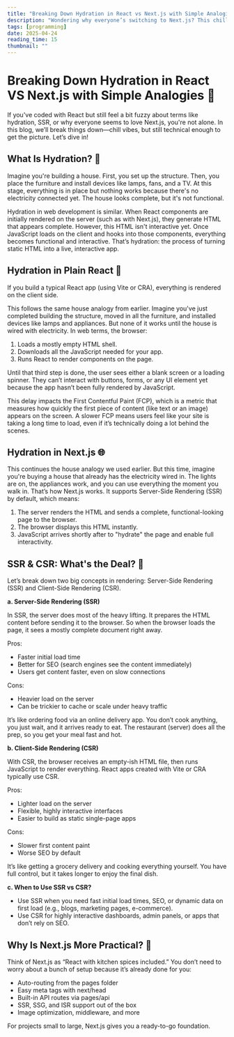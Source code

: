 ```yaml
---
title: "Breaking Down Hydration in React vs Next.js with Simple Analogies"
description: "Wondering why everyone’s switching to Next.js? This chill guide breaks down hydration, SSR, and more with noodles, analogies, and a side of tech clarity."
tags: [programming]
date: 2025-04-24
reading_time: 15
thumbnail: ""
---
```


# Breaking Down Hydration in React VS Next.js with Simple Analogies 🚀

If you've coded with React but still feel a bit fuzzy about terms like hydration, SSR, or why everyone seems to love Next.js, you're not alone. In this blog, we’ll break things down—chill vibes, but still technical enough to get the picture. Let’s dive in!

## What Is Hydration? 🤔

Imagine you're building a house. First, you set up the structure. Then, you place the furniture and install devices like lamps, fans, and a TV. At this stage, everything is in place but nothing works because there's no electricity connected yet. The house looks complete, but it's not functional.

Hydration in web development is similar. When React components are initially rendered on the server (such as with Next.js), they generate HTML that appears complete. However, this HTML isn't interactive yet. Once JavaScript loads on the client and hooks into those components, everything becomes functional and interactive. That’s hydration: the process of turning static HTML into a live, interactive app.

## Hydration in Plain React 🥂

If you build a typical React app (using Vite or CRA), everything is rendered on the client side.

This follows the same house analogy from earlier. Imagine you've just completed building the structure, moved in all the furniture, and installed devices like lamps and appliances. But none of it works until the house is wired with electricity. In web terms, the browser:

1. Loads a mostly empty HTML shell.
2. Downloads all the JavaScript needed for your app.
3. Runs React to render components on the page.

Until that third step is done, the user sees either a blank screen or a loading spinner. They can’t interact with buttons, forms, or any UI element yet because the app hasn’t been fully rendered by JavaScript.

This delay impacts the First Contentful Paint (FCP), which is a metric that measures how quickly the first piece of content (like text or an image) appears on the screen. A slower FCP means users feel like your site is taking a long time to load, even if it’s technically doing a lot behind the scenes.

## Hydration in Next.js 🌐

This continues the house analogy we used earlier. But this time, imagine you're buying a house that already has the electricity wired in. The lights are on, the appliances work, and you can use everything the moment you walk in. That’s how Next.js works. It supports Server-Side Rendering (SSR) by default, which means:

1. The server renders the HTML and sends a complete, functional-looking page to the browser.
2. The browser displays this HTML instantly.
3. JavaScript arrives shortly after to "hydrate" the page and enable full interactivity.

## SSR & CSR: What's the Deal? 🧐

Let’s break down two big concepts in rendering: Server-Side Rendering (SSR) and Client-Side Rendering (CSR).

**a. Server-Side Rendering (SSR)**

In SSR, the server does most of the heavy lifting. It prepares the HTML content before sending it to the browser. So when the browser loads the page, it sees a mostly complete document right away.

Pros:

- Faster initial load time
- Better for SEO (search engines see the content immediately)
- Users get content faster, even on slow connections

Cons:

- Heavier load on the server
- Can be trickier to cache or scale under heavy traffic

It’s like ordering food via an online delivery app. You don’t cook anything, you just wait, and it arrives ready to eat. The restaurant (server) does all the prep, so you get your meal fast and hot.

**b. Client-Side Rendering (CSR)**

With CSR, the browser receives an empty-ish HTML file, then runs JavaScript to render everything. React apps created with Vite or CRA typically use CSR.

Pros:

- Lighter load on the server
- Flexible, highly interactive interfaces
- Easier to build as static single-page apps

Cons:

- Slower first content paint
- Worse SEO by default

It’s like getting a grocery delivery and cooking everything yourself. You have full control, but it takes longer to enjoy the final dish.

**c. When to Use SSR vs CSR?**

- Use SSR when you need fast initial load times, SEO, or dynamic data on first load (e.g., blogs, marketing pages, e-commerce).
- Use CSR for highly interactive dashboards, admin panels, or apps that don’t rely on SEO.

## Why Is Next.js More Practical? 🤯

Think of Next.js as “React with kitchen spices included.” You don’t need to worry about a bunch of setup because it’s already done for you:

- Auto-routing from the pages folder
- Easy meta tags with next/head
- Built-in API routes via pages/api
- SSR, SSG, and ISR support out of the box
- Image optimization, middleware, and more

For projects small to large, Next.js gives you a ready-to-go foundation.